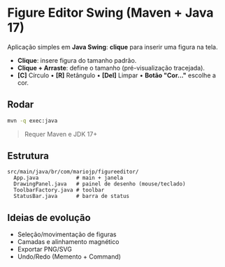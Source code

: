 # Figure Editor Swing (Maven + Java 17)

Aplicação simples em **Java Swing**: **clique** para inserir uma figura na tela.
- **Clique**: insere figura do tamanho padrão.
- **Clique + Arraste**: define o tamanho (pré-visualização tracejada).
- **[C]** Círculo • **[R]** Retângulo • **[Del]** Limpar • **Botão "Cor..."** escolhe a cor.

## Rodar
```bash
mvn -q exec:java
```
> Requer Maven e JDK 17+

## Estrutura
```
src/main/java/br/com/mariojp/figureeditor/
  App.java            # main + janela
  DrawingPanel.java   # painel de desenho (mouse/teclado)
  ToolbarFactory.java # toolbar
  StatusBar.java      # barra de status
```

## Ideias de evolução
- Seleção/movimentação de figuras
- Camadas e alinhamento magnético
- Exportar PNG/SVG
- Undo/Redo (Memento + Command)
